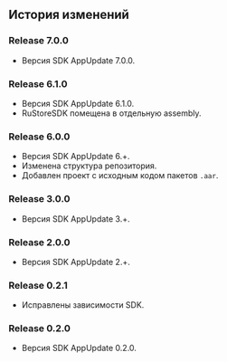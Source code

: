 ## История изменений

### Release 7.0.0
- Версия SDK AppUpdate 7.0.0.

### Release 6.1.0
- Версия SDK AppUpdate 6.1.0.
- RuStoreSDK помещена в отдельную assembly.

### Release 6.0.0
- Версия SDK AppUpdate 6.+.
- Изменена структура репозитория.
- Добавлен проект с исходным кодом пакетов `.aar`.

### Release 3.0.0
- Версия SDK AppUpdate 3.+.

### Release 2.0.0
- Версия SDK AppUpdate 2.+.

### Release 0.2.1
- Исправлены зависимости SDK.

### Release 0.2.0
- Версия SDK AppUpdate 0.2.0.
